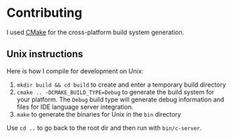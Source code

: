 # Contributing

I used [CMake](github.com/kitware/cmake) for the cross-platform build system generation.

## Unix instructions

Here is how I compile for development on Unix:

1. `mkdir build && cd build` to create and enter a temporary build directory
2. `cmake .. -DCMAKE_BUILD_TYPE=Debug` to generate the build system for your platform. The `Debug` build type will generate debug information and files for IDE language server integration.
3. `make` to generate the binaries for Unix in the `bin` directory

Use `cd ..` to go back to the root dir and then run with `bin/c-server`.
